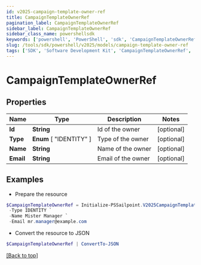 ```yaml
---
id: v2025-campaign-template-owner-ref
title: CampaignTemplateOwnerRef
pagination_label: CampaignTemplateOwnerRef
sidebar_label: CampaignTemplateOwnerRef
sidebar_class_name: powershellsdk
keywords: ['powershell', 'PowerShell', 'sdk', 'CampaignTemplateOwnerRef', 'V2025CampaignTemplateOwnerRef'] 
slug: /tools/sdk/powershell/v2025/models/campaign-template-owner-ref
tags: ['SDK', 'Software Development Kit', 'CampaignTemplateOwnerRef', 'V2025CampaignTemplateOwnerRef']
---
```



# CampaignTemplateOwnerRef

## Properties

Name | Type | Description | Notes
------------ | ------------- | ------------- | -------------
**Id** | **String** | Id of the owner | [optional] 
**Type** |  **Enum** [  "IDENTITY" ] | Type of the owner | [optional] 
**Name** | **String** | Name of the owner | [optional] 
**Email** | **String** | Email of the owner | [optional] 

## Examples

- Prepare the resource
```powershell
$CampaignTemplateOwnerRef = Initialize-PSSailpoint.V2025CampaignTemplateOwnerRef  -Id 2c918086676d3e0601677611dbde220f `
 -Type IDENTITY `
 -Name Mister Manager `
 -Email mr.manager@example.com
```

- Convert the resource to JSON
```powershell
$CampaignTemplateOwnerRef | ConvertTo-JSON
```


[[Back to top]](#) 

